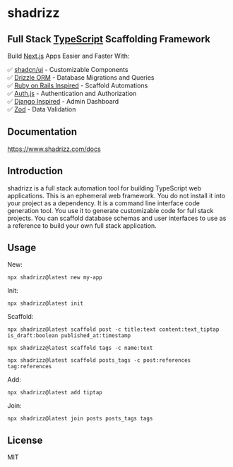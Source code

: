# shadrizz

## Full Stack [TypeScript](https://www.typescriptlang.org) Scaffolding Framework

Build [Next.js](https://nextjs.org/) Apps Easier and Faster With:

✅ [shadcn/ui](https://ui.shadcn.com/) - Customizable Components<br>
✅ [Drizzle ORM](https://orm.drizzle.team/) - Database Migrations and Queries<br>
✅ [Ruby on Rails Inspired](https://rubyonrails.org/) - Scaffold Automations<br>
✅ [Auth.js](https://authjs.dev/) - Authentication and Authorization<br>
✅ [Django Inspired](https://www.djangoproject.com/) - Admin Dashboard<br>
✅ [Zod](https://zod.dev/) - Data Validation

## Documentation

https://www.shadrizz.com/docs

## Introduction

shadrizz is a full stack automation tool for building TypeScript web applications. This is an ephemeral web framework. You do not install it into your project as a dependency. It is a command line interface code generation tool. You use it to generate customizable code for full stack projects. You can scaffold database schemas and user interfaces to use as a reference to build your own full stack application.

## Usage

New:

```
npx shadrizz@latest new my-app
```

Init:

```
npx shadrizz@latest init
```

Scaffold:

```
npx shadrizz@latest scaffold post -c title:text content:text_tiptap is_draft:boolean published_at:timestamp

npx shadrizz@latest scaffold tags -c name:text

npx shadrizz@latest scaffold posts_tags -c post:references tag:references
```

Add:

```
npx shadrizz@latest add tiptap
```

Join:

```
npx shadrizz@latest join posts posts_tags tags
```

## License

MIT
